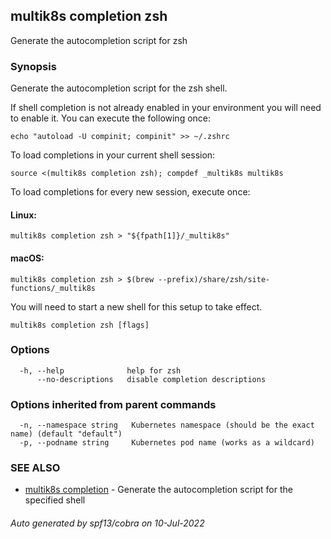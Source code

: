 ## multik8s completion zsh

Generate the autocompletion script for zsh

### Synopsis

Generate the autocompletion script for the zsh shell.

If shell completion is not already enabled in your environment you will need
to enable it.  You can execute the following once:

	echo "autoload -U compinit; compinit" >> ~/.zshrc

To load completions in your current shell session:

	source <(multik8s completion zsh); compdef _multik8s multik8s

To load completions for every new session, execute once:

#### Linux:

	multik8s completion zsh > "${fpath[1]}/_multik8s"

#### macOS:

	multik8s completion zsh > $(brew --prefix)/share/zsh/site-functions/_multik8s

You will need to start a new shell for this setup to take effect.


```
multik8s completion zsh [flags]
```

### Options

```
  -h, --help              help for zsh
      --no-descriptions   disable completion descriptions
```

### Options inherited from parent commands

```
  -n, --namespace string   Kubernetes namespace (should be the exact name) (default "default")
  -p, --podname string     Kubernetes pod name (works as a wildcard)
```

### SEE ALSO

* [multik8s completion](multik8s_completion.md)	 - Generate the autocompletion script for the specified shell

###### Auto generated by spf13/cobra on 10-Jul-2022
